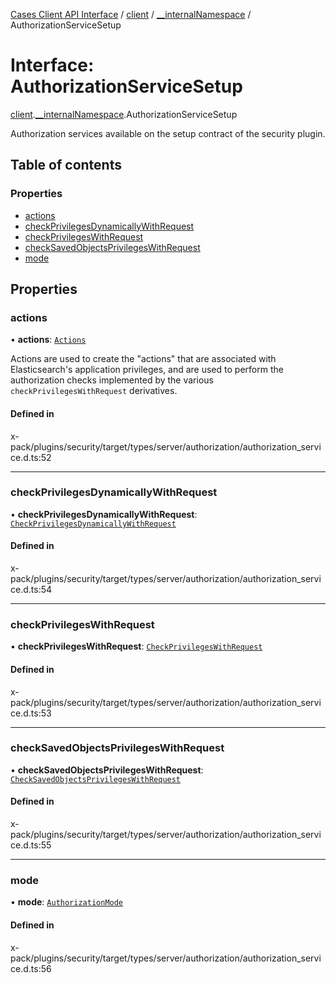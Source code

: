 [Cases Client API Interface](../README.md) / [client](../modules/client.md) / [\_\_internalNamespace](../modules/client.__internalNamespace.md) / AuthorizationServiceSetup

# Interface: AuthorizationServiceSetup

[client](../modules/client.md).[__internalNamespace](../modules/client.__internalNamespace.md).AuthorizationServiceSetup

Authorization services available on the setup contract of the security plugin.

## Table of contents

### Properties

- [actions](client.__internalNamespace.AuthorizationServiceSetup.md#actions)
- [checkPrivilegesDynamicallyWithRequest](client.__internalNamespace.AuthorizationServiceSetup.md#checkprivilegesdynamicallywithrequest)
- [checkPrivilegesWithRequest](client.__internalNamespace.AuthorizationServiceSetup.md#checkprivilegeswithrequest)
- [checkSavedObjectsPrivilegesWithRequest](client.__internalNamespace.AuthorizationServiceSetup.md#checksavedobjectsprivilegeswithrequest)
- [mode](client.__internalNamespace.AuthorizationServiceSetup.md#mode)

## Properties

### actions

• **actions**: [`Actions`](../classes/client.__internalNamespace.Actions.md)

Actions are used to create the "actions" that are associated with Elasticsearch's
application privileges, and are used to perform the authorization checks implemented
by the various `checkPrivilegesWithRequest` derivatives.

#### Defined in

x-pack/plugins/security/target/types/server/authorization/authorization_service.d.ts:52

___

### checkPrivilegesDynamicallyWithRequest

• **checkPrivilegesDynamicallyWithRequest**: [`CheckPrivilegesDynamicallyWithRequest`](../modules/client.__internalNamespace.md#checkprivilegesdynamicallywithrequest)

#### Defined in

x-pack/plugins/security/target/types/server/authorization/authorization_service.d.ts:54

___

### checkPrivilegesWithRequest

• **checkPrivilegesWithRequest**: [`CheckPrivilegesWithRequest`](../modules/client.__internalNamespace.md#checkprivilegeswithrequest)

#### Defined in

x-pack/plugins/security/target/types/server/authorization/authorization_service.d.ts:53

___

### checkSavedObjectsPrivilegesWithRequest

• **checkSavedObjectsPrivilegesWithRequest**: [`CheckSavedObjectsPrivilegesWithRequest`](../modules/client.__internalNamespace.md#checksavedobjectsprivilegeswithrequest)

#### Defined in

x-pack/plugins/security/target/types/server/authorization/authorization_service.d.ts:55

___

### mode

• **mode**: [`AuthorizationMode`](client.__internalNamespace.AuthorizationMode-1.md)

#### Defined in

x-pack/plugins/security/target/types/server/authorization/authorization_service.d.ts:56
